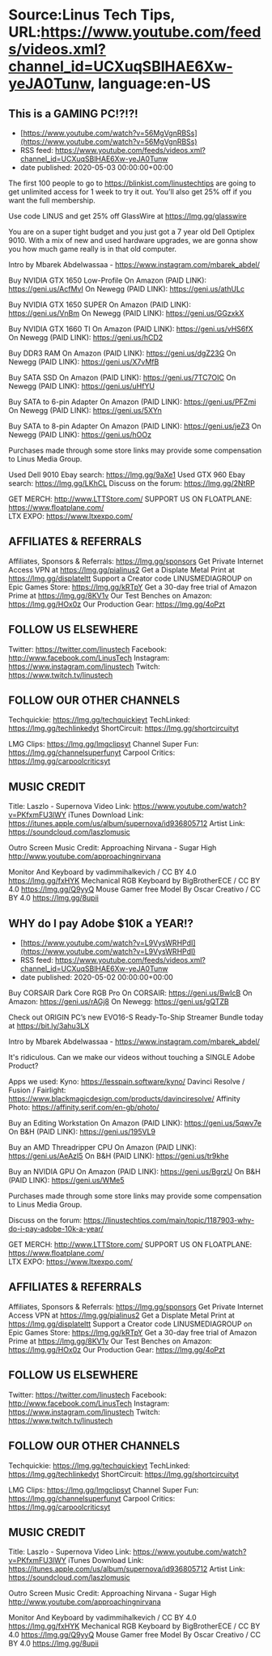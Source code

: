 # Source:Linus Tech Tips, URL:https://www.youtube.com/feeds/videos.xml?channel_id=UCXuqSBlHAE6Xw-yeJA0Tunw, language:en-US

## This is a GAMING PC!?!?!
 - [https://www.youtube.com/watch?v=56MgVgnRBSs](https://www.youtube.com/watch?v=56MgVgnRBSs)
 - RSS feed: https://www.youtube.com/feeds/videos.xml?channel_id=UCXuqSBlHAE6Xw-yeJA0Tunw
 - date published: 2020-05-03 00:00:00+00:00

The first 100 people to go to https://blinkist.com/linustechtips are going to get unlimited access for 1 week to try it out. You’ll also get 25% off if you want the full membership.

Use code LINUS and get 25% off GlassWire at https://lmg.gg/glasswire
 
You are on a super tight budget and you  just got a 7 year old Dell Optiplex 9010. With a mix of new and used hardware upgrades, we are gonna show you how much game really is in that old computer. 

Intro by Mbarek Abdelwassaa -  https://www.instagram.com/mbarek_abdel/


Buy NVIDIA GTX 1650 Low-Profile
On Amazon (PAID LINK): https://geni.us/AcfMvI
On Newegg (PAID LINK): https://geni.us/athULc

Buy NVIDIA GTX 1650 SUPER
On Amazon (PAID LINK): https://geni.us/VnBm
On Newegg (PAID LINK): https://geni.us/GGzxkX

Buy NVIDIA GTX 1660 TI
On Amazon (PAID LINK): https://geni.us/vHS6fX
On Newegg (PAID LINK): https://geni.us/hCD2

Buy DDR3 RAM
On Amazon (PAID LINK): https://geni.us/dgZ23G
On Newegg (PAID LINK): https://geni.us/X7vMfB

Buy SATA SSD
On Amazon (PAID LINK): https://geni.us/7TC7OIC
On Newegg (PAID LINK): https://geni.us/uHfYU

Buy SATA to 6-pin Adapter 
On Amazon (PAID LINK): https://geni.us/PFZmi
On Newegg (PAID LINK): https://geni.us/5XYn

Buy SATA to 8-pin Adapter
On Amazon (PAID LINK): https://geni.us/jeZ3
On Newegg (PAID LINK): https://geni.us/hOOz 

Purchases made through some store links may provide some compensation to Linus Media Group.

Used Dell 9010 Ebay search: https://lmg.gg/9aXe1
Used GTX 960 Ebay search: https://lmg.gg/LKhCL
Discuss on the forum: https://lmg.gg/2NtRP


GET MERCH: http://www.LTTStore.com/
SUPPORT US ON FLOATPLANE: https://www.floatplane.com/  
LTX EXPO: https://www.ltxexpo.com/   

AFFILIATES & REFERRALS
---------------------------------------------------
Affiliates, Sponsors & Referrals: https://lmg.gg/sponsors
Get Private Internet Access VPN at https://lmg.gg/pialinus2
Get a Displate Metal Print at https://lmg.gg/displateltt
Support a Creator code LINUSMEDIAGROUP on Epic Games Store: https://lmg.gg/kRTpY
Get a 30-day free trial of Amazon Prime at https://lmg.gg/8KV1v
Our Test Benches on Amazon: https://lmg.gg/HOx0z
Our Production Gear: https://lmg.gg/4oPzt
 
FOLLOW US ELSEWHERE
---------------------------------------------------  
Twitter: https://twitter.com/linustech
Facebook: http://www.facebook.com/LinusTech
Instagram: https://www.instagram.com/linustech
Twitch: https://www.twitch.tv/linustech

FOLLOW OUR OTHER CHANNELS
---------------------------------------------------  
Techquickie: https://lmg.gg/techquickieyt
TechLinked: https://lmg.gg/techlinkedyt
ShortCircuit: https://lmg.gg/shortcircuityt

LMG Clips: https://lmg.gg/lmgclipsyt
Channel Super Fun: https://lmg.gg/channelsuperfunyt
Carpool Critics: https://lmg.gg/carpoolcriticsyt

MUSIC CREDIT
---------------------------------------------------  
Title: Laszlo - Supernova
Video Link: https://www.youtube.com/watch?v=PKfxmFU3lWY
iTunes Download Link: https://itunes.apple.com/us/album/supernova/id936805712
Artist Link: https://soundcloud.com/laszlomusic

Outro Screen Music Credit: Approaching Nirvana - Sugar High http://www.youtube.com/approachingnirvana

Monitor And Keyboard by vadimmihalkevich / CC BY 4.0 https://lmg.gg/fxHYK 
Mechanical RGB Keyboard by BigBrotherECE / CC BY 4.0 https://lmg.gg/Q9yyQ 
Mouse Gamer free Model By Oscar Creativo / CC BY 4.0 https://lmg.gg/8upii

## WHY do I pay Adobe $10K a YEAR!?
 - [https://www.youtube.com/watch?v=L9VysWRHPdI](https://www.youtube.com/watch?v=L9VysWRHPdI)
 - RSS feed: https://www.youtube.com/feeds/videos.xml?channel_id=UCXuqSBlHAE6Xw-yeJA0Tunw
 - date published: 2020-05-02 00:00:00+00:00

Buy CORSAIR Dark Core RGB Pro
On CORSAIR: https://geni.us/BwIcB
On Amazon: https://geni.us/rAGj8
On Newegg: https://geni.us/gQTZB

Check out ORIGIN PC’s new EVO16-S Ready-To-Ship Streamer Bundle today at https://bit.ly/3ahu3LX

Intro by Mbarek Abdelwassaa -  https://www.instagram.com/mbarek_abdel/

It's ridiculous. Can we make our videos without touching a SINGLE Adobe Product?

Apps we used:
Kyno: https://lesspain.software/kyno/
Davinci Resolve / Fusion / Fairlight: https://www.blackmagicdesign.com/products/davinciresolve/
Affinity Photo: https://affinity.serif.com/en-gb/photo/

Buy an Editing Workstation
On Amazon (PAID LINK): https://geni.us/5qwv7e
On B&H (PAID LINK): https://geni.us/195VL9

Buy an AMD Threadripper CPU
On Amazon (PAID LINK): https://geni.us/AeAzI5
On B&H (PAID LINK): https://geni.us/tr9khe

Buy an NVIDIA GPU
On Amazon (PAID LINK): https://geni.us/BgrzU
On B&H (PAID LINK): https://geni.us/WMe5

Purchases made through some store links may provide some compensation to Linus Media Group.

Discuss on the forum: https://linustechtips.com/main/topic/1187903-why-do-i-pay-adobe-10k-a-year/


GET MERCH: http://www.LTTStore.com/
SUPPORT US ON FLOATPLANE: https://www.floatplane.com/  
LTX EXPO: https://www.ltxexpo.com/   

AFFILIATES & REFERRALS
---------------------------------------------------
Affiliates, Sponsors & Referrals: https://lmg.gg/sponsors
Get Private Internet Access VPN at https://lmg.gg/pialinus2
Get a Displate Metal Print at https://lmg.gg/displateltt
Support a Creator code LINUSMEDIAGROUP on Epic Games Store: https://lmg.gg/kRTpY
Get a 30-day free trial of Amazon Prime at https://lmg.gg/8KV1v
Our Test Benches on Amazon: https://lmg.gg/HOx0z
Our Production Gear: https://lmg.gg/4oPzt
 
FOLLOW US ELSEWHERE
---------------------------------------------------  
Twitter: https://twitter.com/linustech
Facebook: http://www.facebook.com/LinusTech
Instagram: https://www.instagram.com/linustech
Twitch: https://www.twitch.tv/linustech

FOLLOW OUR OTHER CHANNELS
---------------------------------------------------  
Techquickie: https://lmg.gg/techquickieyt
TechLinked: https://lmg.gg/techlinkedyt
ShortCircuit: https://lmg.gg/shortcircuityt

LMG Clips: https://lmg.gg/lmgclipsyt
Channel Super Fun: https://lmg.gg/channelsuperfunyt
Carpool Critics: https://lmg.gg/carpoolcriticsyt

MUSIC CREDIT
---------------------------------------------------  
Title: Laszlo - Supernova
Video Link: https://www.youtube.com/watch?v=PKfxmFU3lWY
iTunes Download Link: https://itunes.apple.com/us/album/supernova/id936805712
Artist Link: https://soundcloud.com/laszlomusic

Outro Screen Music Credit: Approaching Nirvana - Sugar High http://www.youtube.com/approachingnirvana

Monitor And Keyboard by vadimmihalkevich / CC BY 4.0 https://lmg.gg/fxHYK 
Mechanical RGB Keyboard by BigBrotherECE / CC BY 4.0 https://lmg.gg/Q9yyQ 
Mouse Gamer free Model By Oscar Creativo / CC BY 4.0 https://lmg.gg/8upii

